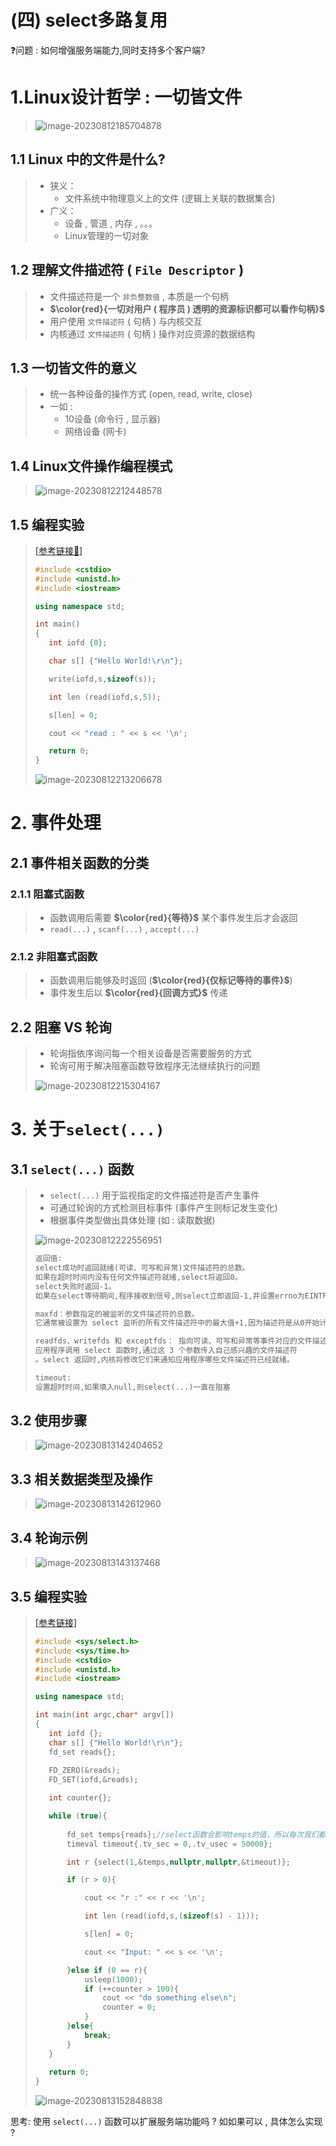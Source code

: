 # (四) select多路复用

❓问题 : 如何增强服务端能力,同时支持多个客户端?

# 1.Linux设计哲学 : 一切皆文件

><img src="./assets/image-20230812185704878.png" alt="image-20230812185704878" />

## 1.1 Linux 中的文件是什么?

>- 狭义：
>   - 文件系统中物理意义上的文件 (逻辑上关联的数据集合)
>- 广义：
>   - 设备 , 管道 , 内存 , 。。。
>   - Linux管理的一切对象
>

## 1.2 理解文件描述符 ( `File Descriptor` )

>- 文件描述符是一个 `非负整数值` , 本质是一个句柄
>- **$\color{red}{一切对用户 ( 程序员 ) 透明的资源标识都可以看作句柄}$**
>- 用户使用 `文件描述符` ( 句柄 ) 与内核交互
>- 内核通过 `文件描述符` ( 句柄 ) 操作对应资源的数据结构

## 1.3 一切皆文件的意义

>- 统一各种设备的操作方式 (open, read, write, close)
>- 一如 : 
>   - 10设备 (命令行 , 显示器)
>   - 网络设备 (网卡)
>

## 1.4 Linux文件操作编程模式

><img src="./assets/image-20230812212448578.png" alt="image-20230812212448578" />

## 1.5 编程实验

>[[参考链接🔗]](https://github.com/WONGZEONJYU/STU_LINUX_NETWORK/blob/main/5.fd_operator/fd_operator.cpp)
>
>```c++
>#include <cstdio>
>#include <unistd.h>
>#include <iostream>
>
>using namespace std;
>
>int main()
>{
>    int iofd {0};
>
>    char s[] {"Hello World!\r\n"};
>
>    write(iofd,s,sizeof(s));
>
>    int len (read(iofd,s,5));
>
>    s[len] = 0;
>
>    cout << "read : " << s << '\n';
>
>    return 0;
>}
>
>```
>
><img src="./assets/image-20230812213206678.png" alt="image-20230812213206678" />

# 2. 事件处理

## 2.1 事件相关函数的分类

### 2.1.1 阻塞式函数

>- 函数调用后需要 **$\color{red}{等待}$** 某个事件发生后才会返回
>- `read(...)` , `scanf(...)` , `accept(...)`

### 2.1.2 非阻塞式函数

> - 函数调用后能够及时返回 (**$\color{red}{仅标记等待的事件}$**)
> - 事件发生后以 **$\color{red}{回调方式}$** 传递

## 2.2 阻塞 VS 轮询

>- 轮询指依序询问每一个相关设备是否需要服务的方式
>- 轮询可用于解决阻塞函数导致程序无法继续执行的问题
>
><img src="./assets/image-20230812215304167.png" alt="image-20230812215304167" />

# 3. 关于`select(...)`

## 3.1 `select(...)` 函数

>- `select(...)` 用于监视指定的文件描述符是否产生事件
>- 可通过轮询的方式检测目标事件 (事件产生则标记发生变化)
>- 根据事件类型做出具体处理 (如 : 读取数据)
>
><img src="./assets/image-20230812222556951.png" alt="image-20230812222556951" />
>
>```tex
>返回值:
>select成功时返回就绪(可读、可写和异常)文件描述符的总数。
>如果在超时时间内没有任何文件描述符就绪,select将返回0。
>select失败时返回-1。
>如果在select等待期间,程序接收到信号,则select立即返回-1,并设置errno为EINTR。
>
>maxfd：参数指定的被监听的文件描述符的总数。
>它通常被设置为 select 监听的所有文件描述符中的最大值+1,因为描述符是从0开始计数的。
>
>readfds、writefds 和 exceptfds： 指向可读、可写和异常等事件对应的文件描述符集合。
>应用程序调用 select 函数时,通过这 3 个参数传入自己感兴趣的文件描述符
>。select 返回时,内核将修改它们来通知应用程序哪些文件描述符已经就绪。
>
>timeout:
>设置超时时间,如果填入null,则select(...)一直在阻塞
>
>```

## 3.2 使用步骤

><img src="./assets/image-20230813142404652.png" alt="image-20230813142404652" />

## 3.3 相关数据类型及操作

><img src="./assets/image-20230813142612960.png" alt="image-20230813142612960" />

## 3.4 轮询示例

><img src="./assets/image-20230813143137468.png" alt="image-20230813143137468" />

## 3.5 编程实验

>[[参考链接]](https://github.com/WONGZEONJYU/STU_LINUX_NETWORK/blob/main/6.select_test/select.cpp)
>
>```c++
>#include <sys/select.h>
>#include <sys/time.h>
>#include <cstdio>
>#include <unistd.h>
>#include <iostream>
>
>using namespace std;
>
>int main(int argc,char* argv[])
>{
>    int iofd {};
>    char s[] {"Hello World!\r\n"};
>    fd_set reads{};
>    
>    FD_ZERO(&reads);
>    FD_SET(iofd,&reads);
>
>    int counter{};
>
>    while (true){
>        
>        fd_set temps{reads};//select函数会影响temps的值，所以每次我们都需要拷贝一次以确保不会出错
>        timeval timeout{.tv_sec = 0,.tv_usec = 50000};
>
>        int r {select(1,&temps,nullptr,nullptr,&timeout)};
>
>        if (r > 0){
>
>            cout << "r :" << r << '\n';
>
>            int len (read(iofd,s,(sizeof(s) - 1)));
>
>            s[len] = 0;
>
>            cout << "Input: " << s << '\n';
>
>        }else if (0 == r){
>            usleep(1000);
>            if (++counter > 100){
>                cout << "do something else\n";
>                counter = 0;
>            }
>        }else{
>            break;
>        }
>    }
>    
>    return 0;
>}
>
>```
>
><img src="./assets/image-20230813152848838.png" alt="image-20230813152848838" />

思考: 
使用 `select(...)` 函数可以扩展服务端功能吗 ?
如如果可以 , 具体怎么实现 ?

